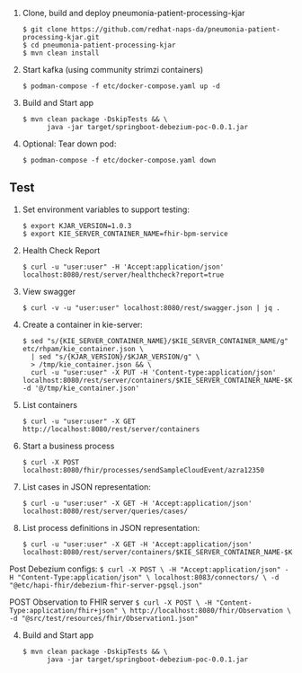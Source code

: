 1. Clone, build and deploy pneumonia-patient-processing-kjar
   `````
   $ git clone https://github.com/redhat-naps-da/pneumonia-patient-processing-kjar.git
   $ cd pneumonia-patient-processing-kjar
   $ mvn clean install
   `````

2. Start kafka (using community strimzi containers)
   `````
   $ podman-compose -f etc/docker-compose.yaml up -d
   `````


3. Build and Start app
   `````
   $ mvn clean package -DskipTests && \
         java -jar target/springboot-debezium-poc-0.0.1.jar
   `````

4. Optional:  Tear down pod:
   `````
   $ podman-compose -f etc/docker-compose.yaml down
   `````

## Test

1. Set environment variables to support testing:
   `````
   $ export KJAR_VERSION=1.0.3
   $ export KIE_SERVER_CONTAINER_NAME=fhir-bpm-service
   `````

2. Health Check Report
   `````
   $ curl -u "user:user" -H 'Accept:application/json' localhost:8080/rest/server/healthcheck?report=true
   `````

3. View swagger
   `````
   $ curl -v -u "user:user" localhost:8080/rest/swagger.json | jq .
   `````

4. Create a container in kie-server:
   `````
   $ sed "s/{KIE_SERVER_CONTAINER_NAME}/$KIE_SERVER_CONTAINER_NAME/g" etc/rhpam/kie_container.json \
     | sed "s/{KJAR_VERSION}/$KJAR_VERSION/g" \
     > /tmp/kie_container.json && \
     curl -u "user:user" -X PUT -H 'Content-type:application/json' localhost:8080/rest/server/containers/$KIE_SERVER_CONTAINER_NAME-$KJAR_VERSION -d '@/tmp/kie_container.json'
   `````

5. List containers
   `````
   $ curl -u "user:user" -X GET http://localhost:8080/rest/server/containers
   `````

6. Start a business process
   `````
   $ curl -X POST localhost:8080/fhir/processes/sendSampleCloudEvent/azra12350
   `````

7. List cases in JSON representation:
   `````
   $ curl -u "user:user" -X GET -H 'Accept:application/json' localhost:8080/rest/server/queries/cases/
   `````

8. List process definitions in JSON representation:
   `````
   $ curl -u "user:user" -X GET -H 'Accept:application/json' localhost:8080/rest/server/containers/$KIE_SERVER_CONTAINER_NAME-$KJAR_VERSION/processes/
   `````

Post Debezium configs:
    `````
    $ curl -X POST \
        -H "Accept:application/json" -H "Content-Type:application/json" \
        localhost:8083/connectors/ \
        -d "@etc/hapi-fhir/debezium-fhir-server-pgsql.json"
    `````

POST Observation to FHIR server
    `````
    $ curl -X POST \
       -H "Content-Type:application/fhir+json" \
       http://localhost:8080/fhir/Observation \
       -d "@src/test/resources/fhir/Observation1.json"
    `````

4. Build and Start app
   `````
   $ mvn clean package -DskipTests && \
         java -jar target/springboot-debezium-poc-0.0.1.jar
   `````

